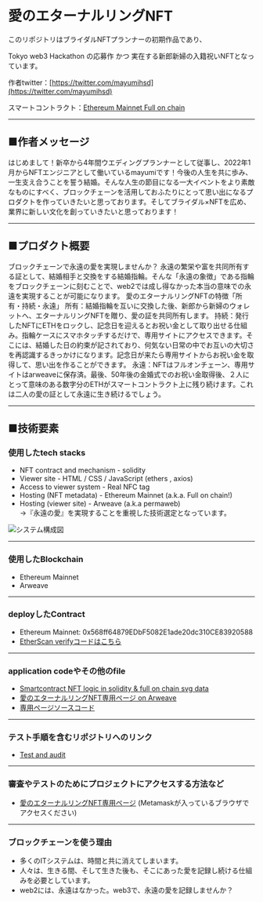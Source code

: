# 愛のエターナルリングNFT


このリポジトリはブライダルNFTプランナーの初期作品であり、

Tokyo web3 Hackathon の応募作 かつ 実在する新郎新婦の入籍祝いNFTとなっています。

作者twitter：[https://twitter.com/mayumihsd](https://twitter.com/mayumihsd)

スマートコントラクト：[Ethereum Mainnet Full on chain](https://etherscan.io/address/0x568ff64879edbf5082e1ade20dc310ce83920588#code)


---
## ■作者メッセージ
はじめまして！新卒から4年間ウエディングプランナーとして従事し、2022年1月からNFTエンジニアとして働いているmayumiです！今後の人生を共に歩み、一生支え合うことを誓う結婚。そんな人生の節目になる一大イベントをより素敵なものにすべく、ブロックチェーンを活用しておふたりにとって思い出になるプロダクトを作っていきたいと思っております。そしてブライダル×NFTを広め、業界に新しい文化を創っていきたいと思っております！

---
## ■プロダクト概要
ブロックチェーンで永遠の愛を実現しませんか？  永遠の繁栄や富を共同所有する証として、結婚相手と交換をする結婚指輪。そんな「永遠の象徴」である指輪をブロックチェーンに刻むことで、web2では成し得なかった本当の意味での永遠を実現することが可能になります。  愛のエターナルリングNFTの特徴「所有・持続・永遠」  所有：結婚指輪を互いに交換した後、新郎から新婦のウォレットへ、エターナルリングNFTを贈り、愛の証を共同所有します。  持続：発行したNFTにETHをロックし、記念日を迎えるとお祝い金として取り出せる仕組み。指輪ケースにスマホタッチするだけで、専用サイトにアクセスできます。そこには、結婚した日の約束が記されており、何気ない日常の中でお互いの大切さを再認識するきっかけになります。記念日が来たら専用サイトからお祝い金を取得して、思い出を作ることができます。  永遠：NFTはフルオンチェーン、専用サイトはarweaveに保存済。最後、50年後の金婚式でのお祝い金取得後、２人にとって意味のある数字分のETHがスマートコントラクト上に残り続けます。これは二人の愛の証として永遠に生き続けるでしょう。

---
## ■技術要素

### 使用したtech stacks
- NFT contract and mechanism - solidity
- Viewer site - HTML / CSS / JavaScript (ethers , axios)
- Access to viewer system - Real NFC tag
- Hosting (NFT metadata) - Ethereum Mainnet  (a.k.a. Full on chain!)
- Hosting (viewer site)  - Arweave (a.k.a permaweb)  
→『永遠の愛』を実現することを重視した技術選定となっています。

![システム構成図](https://arweave.net/ZmH3qKjv7rOCICjgAyINyJRJJUoST91fE9cb4aWbebE)

---

### 使用したBlockchain
- Ethereum Mainnet
- Arweave

---
### deployしたContract
- Ethereum Mainnet: 0x568ff64879EDbF5082E1ade20dc310CE83920588
- [EtherScan verifyコードはこちら](https://etherscan.io/address/0x568ff64879edbf5082e1ade20dc310ce83920588#code)

---
### application codeやその他のfile
- [Smartcontract NFT logic in solidity & full on chain svg data](https://github.com/mayumi26/WeddingNFT/tree/main/solidity)
- [愛のエターナルリングNFT専用ページ on Arweave](https://arweave.net/OvnGnWrgmpthelJBgjG0k8qpKdmaPgcPivnn4XlRHgA)
- [専用ページソースコード](https://github.com/mayumi26/WeddingNFT/tree/main/weddingsite)

---
### テスト手順を含むリポジトリへのリンク
- [Test and audit](https://github.com/mayumi26/WeddingNFT/tree/main/hackathon/test/test.md)

---
### 審査やテストのためにプロジェクトにアクセスする方法など
- [愛のエターナルリングNFT専用ページ](https://arweave.net/OvnGnWrgmpthelJBgjG0k8qpKdmaPgcPivnn4XlRHgA)
(Metamaskが入っているブラウザでアクセスください)

---
### ブロックチェーンを使う理由
- 多くのITシステムは、時間と共に消えてしまいます。
- 人々は、生きる間、そして生きた後も、そこにあった愛を記録し続ける仕組みを必要としています。
- web2には、永遠はなかった。web3で、永遠の愛を記録しませんか？
